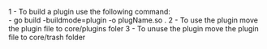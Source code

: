 1 - To build a plugin use the following command:  
    - go build -buildmode=plugin -o plugName.so .
2 - To use the plugin move the plugin file to core/plugins foler
3 - To unuse the plugin move the plugin file to core/trash folder
